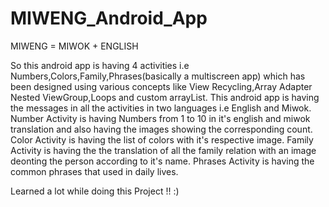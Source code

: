 # MIWENG_Android_App
MIWENG = MIWOK + ENGLISH

So this android app is having 4 activities i.e Numbers,Colors,Family,Phrases(basically a multiscreen app) which has been designed using various concepts like View Recycling,Array Adapter
Nested ViewGroup,Loops and custom arrayList.
This android app is having the messages in all the activities in two languages i.e English and Miwok.
Number Activity is having Numbers from 1 to 10 in it's english and miwok translation and also having the images showing the corresponding count.
Color Activity is having the list of colors with it's respective image.
Family Activity is having the the translation of all the family relation with an image deonting the person according to it's name.
Phrases Activity is having the common phrases that used in daily lives.

Learned a lot while doing this Project !! :)
